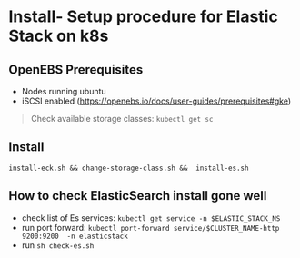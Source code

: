 # Install- Setup procedure for Elastic Stack on k8s

## OpenEBS Prerequisites

- Nodes running ubuntu
- iSCSI enabled (<https://openebs.io/docs/user-guides/prerequisites#gke>)

> Check available storage classes: `kubectl get sc`


## Install

`install-eck.sh && change-storage-class.sh &&  install-es.sh`


## How to check ElasticSearch install gone well

- check list of Es services: `kubectl get service -n $ELASTIC_STACK_NS`
- run port forward: `kubectl port-forward service/$CLUSTER_NAME-http  9200:9200  -n elasticstack`
- run `sh check-es.sh`
